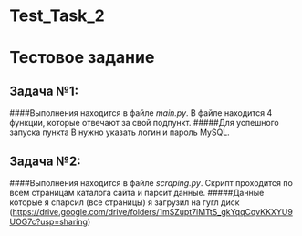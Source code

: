 # Test_Task_2

# Тестовое задание

## Задача №1:
####Выполнения находится в файле _main.py_. В файле находится 4 функции, которые отвечают за свой подпункт.
#####Для успешного запуска пункта B нужно указать логин и пароль MySQL.


## Задача №2:
####Выполнения находится в файле _scraping.py_. Скрипт проходится по всем страницам каталога сайта и парсит данные. 
#####Данные которые я спарсил (все страницы) я загрузил на гугл диск (https://drive.google.com/drive/folders/1mSZupt7iMTtS_gkYqqCqvKKXYU9UOG7c?usp=sharing)

